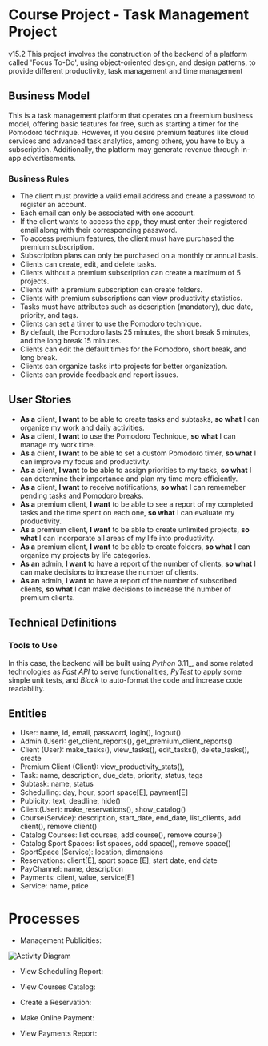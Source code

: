 # Course Project - Task Management Project
v15.2
This project involves the construction of the backend of a platform called 'Focus To-Do', using object-oriented design, and design patterns, to provide different productivity, task management and time management

## Business Model

This is a task management platform that operates on a freemium business model, offering basic features for free, such as starting a timer for the Pomodoro technique. However, if you desire premium features like cloud services and advanced task analytics, among others, you have to buy a subscription. Additionally, the platform may generate revenue through in-app advertisements.

### Business Rules
- The client must provide a valid email address and create a password to register an account.
- Each email can only be associated with one account.
- If the client wants to access the app, they must enter their registered email along with their corresponding password.
- To access premium features, the client must have purchased the premium subscription.
- Subscription plans can only be purchased on a monthly or annual basis.
- Clients can create, edit, and delete tasks.
- Clients without a premium subscription can create a maximum of 5 projects.
- Clients with a premium subscription can create folders.
- Clients with premium subscriptions can view productivity statistics.
- Tasks must have attributes such as description (mandatory), due date, priority, and tags.
- Clients can set a timer to use the Pomodoro technique.
- By default, the Pomodoro lasts 25 minutes, the short break 5 minutes, and the long break 15 minutes.
- Clients can edit the default times for the Pomodoro, short break, and long break.
- Clients can organize tasks into projects for better organization.
- Clients can provide feedback and report issues.
  
## User Stories
- __As a__ client, __I want__ to be able to create tasks and subtasks,  __so what__ I can organize my work and daily activities.
- __As a__ client, __I want__ to use the Pomodoro Technique, __so what__ I can manage my work time.
- __As a__ client, __I want__ to be able to set a custom Pomodoro timer, __so what__ I can improve my focus and productivity.
- __As a__ client, __I want__ to be able to assign priorities to my tasks, __so what__ I can determine their importance and plan my time more efficiently.
- __As a__ client, __I want__ to receive notifications, __so what__ I can rememeber pending tasks and Pomodoro breaks.
- __As a__ premium client, __I want__ to be able to see a report of my completed tasks and the time spent on each one, __so what__ I can evaluate my productivity.
- __As a__ premium client, __I want__ to be able to create unlimited projects, __so what__ I can incorporate all areas of my life into productivity.
- __As a__ premium client, __I want__ to be able to create folders, __so what__ I can organize my projects by life categories.
- __As an__ admin, __I want__ to have a report of the number of clients, __so what__ I can make decisions to increase the number of clients.
- __As an__ admin, __I want__ to have a report of the number of subscribed clients, __so what__ I can make decisions to increase the number of premium clients.

## Technical Definitions

### Tools to Use

In this case, the backend will be built using _Python_ 3.11_, and some related technologies as _Fast API_ to serve functionalities, _PyTest_ to apply some simple unit tests, and _Black_ to auto-format the code and increase code readability.

## Entities
- User: name, id, email, password, login(), logout()
- Admin (User): get_client_reports(), get_premium_client_reports()
- Client (User): make_tasks(), view_tasks(), edit_tasks(), delete_tasks(), create
- Premium Client (Client): view_productivity_stats(), 
- Task: name, description, due_date, priority, status, tags
- Subtask: name, status
- Schedulling: day, hour, sport space[E], payment[E] 
- Publicity: text, deadline, hide()
- Client(User): make_reservations(), show_catalog()
- Course(Service): description, start_date, end_date, list_clients, add client(), remove client()
- Catalog Courses: list courses, add course(), remove course()
- Catalog Sport Spaces: list spaces, add space(), remove space()
- SportSpace (Service): location, dimensions
- Reservations: client[E], sport space [E], start date, end date
- PayChannel: name, description
- Payments: client, value, service[E]
- Service: name, price

# Processes

- Management Publicities:
  
![Activity Diagram](images/activity_management_publicities.png)

- View Schedulling Report:

- View Courses Catalog:

- Create a Reservation:

- Make Online Payment:

- View Payments Report:
